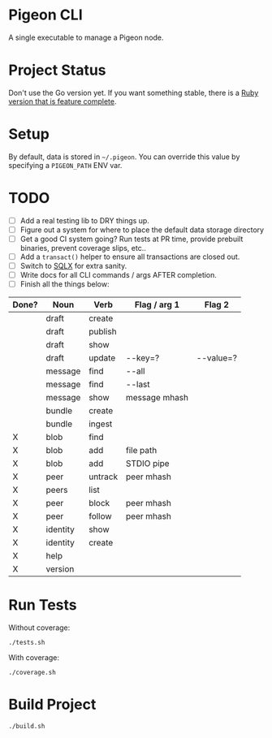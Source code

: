 # Pigeon CLI

A single executable to manage a Pigeon node.

# Project Status

Don't use the Go version yet. If you want something stable, there is a [Ruby version that is feature complete](https://tildegit.org/PigeonProtocolConsortium/Pigeon-Ruby).

# Setup

By default, data is stored in `~/.pigeon`.
You can override this value by specifying a `PIGEON_PATH` ENV var.

# TODO

 - [ ] Add a real testing lib to DRY things up.
 - [ ] Figure out a system for where to place the default data storage directory
 - [ ] Get a good CI system going? Run tests at PR time, provide prebuilt binaries, prevent coverage slips, etc..
 - [ ] Add a `transact()` helper to ensure all transactions are closed out.
 - [ ] Switch to [SQLX](https://github.com/jmoiron/sqlx) for extra sanity.
 - [ ] Write docs for all CLI commands / args AFTER completion.
 - [ ] Finish all the things below:

 |Done?|Noun        |Verb       | Flag / arg 1  | Flag 2    |
 |-----|------------|-----------|---------------|-----------|
 |     |draft       |create     |               |           |
 |     |draft       |publish    |               |           |
 |     |draft       |show       |               |           |
 |     |draft       |update     | --key=?       | --value=? |
 |     |message     |find       | --all         |           |
 |     |message     |find       | --last        |           |
 |     |message     |show       | message mhash |           |
 |     |bundle      |create     |               |           |
 |     |bundle      |ingest     |               |           |
 |  X  |blob        |find       |               |           |
 |  X  |blob        |add        | file path     |           |
 |  X  |blob        |add        | STDIO pipe    |           |
 |  X  |peer        |untrack    | peer mhash    |           |
 |  X  |peers       |list       |               |           |
 |  X  |peer        |block      | peer mhash    |           |
 |  X  |peer        |follow     | peer mhash    |           |
 |  X  |identity    |show       |               |           |
 |  X  |identity    |create     |               |           |
 |  X  |help        |           |               |           |
 |  X  |version     |           |               |           |

# Run Tests

Without coverage:

```
./tests.sh
```

With coverage:

```
./coverage.sh
```

# Build Project

```
./build.sh
```
